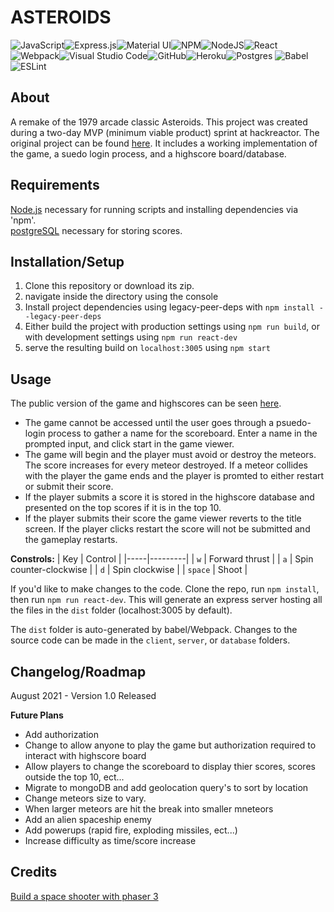 # ASTEROIDS

![JavaScript](https://img.shields.io/badge/javascript-%23323330.svg?style=for-the-badge&logo=javascript&logoColor=%23F7DF1E)![Express.js](https://img.shields.io/badge/express.js-%23404d59.svg?style=for-the-badge&logo=express&logoColor=%2361DAFB)![Material UI](https://img.shields.io/badge/materialui-%230081CB.svg?style=for-the-badge&logo=material-ui&logoColor=white)![NPM](https://img.shields.io/badge/NPM-%23000000.svg?style=for-the-badge&logo=npm&logoColor=white)![NodeJS](https://img.shields.io/badge/node.js-6DA55F?style=for-the-badge&logo=node.js&logoColor=white)![React](https://img.shields.io/badge/react-%2320232a.svg?style=for-the-badge&logo=react&logoColor=%2361DAFB)![Webpack](https://img.shields.io/badge/webpack-%238DD6F9.svg?style=for-the-badge&logo=webpack&logoColor=black)![Visual Studio Code](https://img.shields.io/badge/Visual%20Studio%20Code-0078d7.svg?style=for-the-badge&logo=visual-studio-code&logoColor=white)![GitHub](https://img.shields.io/badge/github-%23121011.svg?style=for-the-badge&logo=github&logoColor=white)![Heroku](https://img.shields.io/badge/heroku-%23430098.svg?style=for-the-badge&logo=heroku&logoColor=white)![Postgres](https://img.shields.io/badge/postgres-%23316192.svg?style=for-the-badge&logo=postgresql&logoColor=white)	![Babel](https://img.shields.io/badge/Babel-F9DC3e?style=for-the-badge&logo=babel&logoColor=black)![ESLint](https://img.shields.io/badge/ESLint-4B3263?style=for-the-badge&logo=eslint&logoColor=white)

## About

A remake of the 1979 arcade classic Asteroids. This project was created during a two-day MVP (minimum viable product) sprint at hackreactor. The original project can be found [here](https://arcane-cliffs-76702.herokuapp.com/). It includes a working implementation of the game, a suedo login process, and a highscore board/database. 

## Requirements

[Node.js](https://nodejs.org) necessary for running scripts and installing dependencies via 'npm'.  
[postgreSQL](https://www.postgresql.org/download/) necessary for storing scores.

## Installation/Setup  
1. Clone this  repository or download its zip.
2. navigate inside the directory using the console
3. Install project dependencies using legacy-peer-deps with `npm install --legacy-peer-deps`
4. Either build the project with production settings using `npm run build`, or with development settings using `npm run react-dev`
5. serve the resulting build on `localhost:3005` using `npm start`

## Usage

The public version of the game and highscores can be seen [here](https://arcane-cliffs-76702.herokuapp.com/).  
* The game cannot be accessed until the user goes through a psuedo-login process to gather a name for the scoreboard. Enter a name in the prompted input, and click start in the game viewer.   
* The game will begin and the player must avoid or destroy the meteors. The score increases for every meteor destroyed. If a meteor collides with the player the game ends and the player is promted to either restart or submit their score.  
* If the player submits a score it is stored in the highscore database and presented on the top scores if it is in the top 10.  
* If the player submits their score the game viewer reverts to the title screen. If the player clicks restart the score will not be submitted and the gameplay restarts.

__Constrols:__
| Key | Control |
|-----|---------|
| `w` | Forward thrust |
| `a` | Spin counter-clockwise |
| `d` | Spin clockwise |
| `space` | Shoot |

If you'd like to make changes to the code. Clone the repo, run `npm install`, then run `npm run react-dev`. This will generate an express server hosting all the files in the `dist` folder (localhost:3005 by default).

The `dist` folder is auto-generated by babel/Webpack. Changes to the source code can be made in the `client`, `server`, or `database` folders.

## Changelog/Roadmap

August 2021 - Version 1.0 Released

__Future Plans__
* Add authorization
* Change to allow anyone to play the game but authorization required to interact with highscore board
* Allow players to change the scoreboard to display thier scores, scores outside the top 10, ect...
* Migrate to mongoDB and add geolocation query's to sort by location
* Change meteors size to vary.
* When larger meteors are hit the break into smaller mneteors
* Add an alien spaceship enemy
* Add powerups (rapid fire, exploding missiles, ect...)
* Increase difficulty as time/score increase


## Credits
[Build a space shooter with phaser 3](https://learn.yorkcs.com/2019/02/06/build-a-space-shooter-with-phaser-3/)
